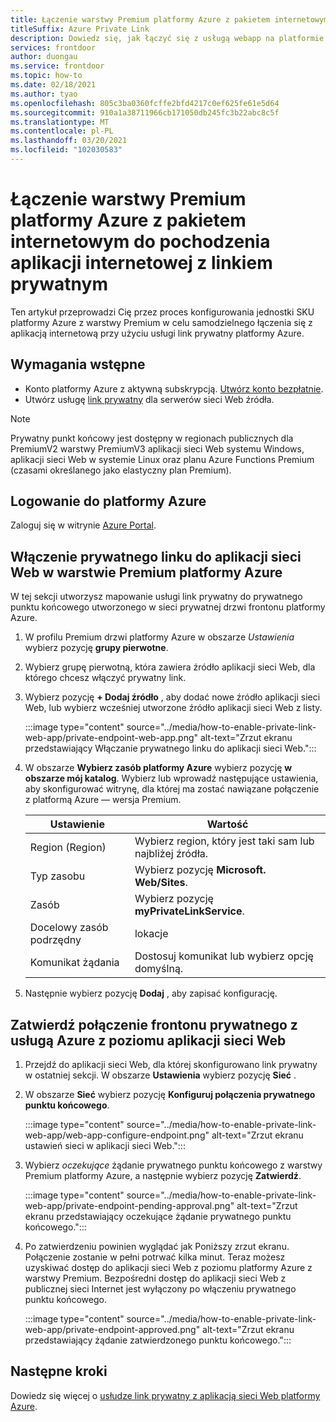 ```yaml
---
title: Łączenie warstwy Premium platformy Azure z pakietem internetowym do pochodzenia aplikacji internetowej z linkiem prywatnym
titleSuffix: Azure Private Link
description: Dowiedz się, jak łączyć się z usługą webapp na platformie Azure w sposób prywatny.
services: frontdoor
author: duongau
ms.service: frontdoor
ms.topic: how-to
ms.date: 02/18/2021
ms.author: tyao
ms.openlocfilehash: 805c3ba0360fcffe2bfd4217c0ef625fe61e5d64
ms.sourcegitcommit: 910a1a38711966cb171050db245fc3b22abc8c5f
ms.translationtype: MT
ms.contentlocale: pl-PL
ms.lasthandoff: 03/20/2021
ms.locfileid: "102030583"
---
```

# <a name="connect-azure-front-door-premium-to-a-web-app-origin-with-private-link"></a>Łączenie warstwy Premium platformy Azure z pakietem internetowym do pochodzenia aplikacji internetowej z linkiem prywatnym

Ten artykuł przeprowadzi Cię przez proces konfigurowania jednostki SKU platformy Azure z warstwy Premium w celu samodzielnego łączenia się z aplikacją internetową przy użyciu usługi link prywatny platformy Azure.

## <a name="prerequisites"></a>Wymagania wstępne

* Konto platformy Azure z aktywną subskrypcją. [Utwórz konto bezpłatnie](https://azure.microsoft.com/free/?WT.mc_id=A261C142F).
* Utwórz usługę [link prywatny](../../private-link/create-private-link-service-portal.md) dla serwerów sieci Web źródła.

> [!Note]
> Prywatny punkt końcowy jest dostępny w regionach publicznych dla PremiumV2 warstwy PremiumV3 aplikacji sieci Web systemu Windows, aplikacji sieci Web w systemie Linux oraz planu Azure Functions Premium (czasami określanego jako elastyczny plan Premium).

## <a name="sign-in-to-azure"></a>Logowanie do platformy Azure

Zaloguj się w witrynie [Azure Portal](https://portal.azure.com).

## <a name="enable-private-link-to-a-web-app-in-azure-front-door-premium"></a>Włączenie prywatnego linku do aplikacji sieci Web w warstwie Premium platformy Azure
 
W tej sekcji utworzysz mapowanie usługi link prywatny do prywatnego punktu końcowego utworzonego w sieci prywatnej drzwi frontonu platformy Azure. 

1. W profilu Premium drzwi platformy Azure w obszarze *Ustawienia* wybierz pozycję **grupy pierwotne**.

1. Wybierz grupę pierwotną, która zawiera źródło aplikacji sieci Web, dla którego chcesz włączyć prywatny link.

1. Wybierz pozycję **+ Dodaj źródło** , aby dodać nowe źródło aplikacji sieci Web, lub wybierz wcześniej utworzone źródło aplikacji sieci Web z listy.

    :::image type="content" source="../media/how-to-enable-private-link-web-app/private-endpoint-web-app.png" alt-text="Zrzut ekranu przedstawiający Włączanie prywatnego linku do aplikacji sieci Web.":::

1. W obszarze **Wybierz zasób platformy Azure** wybierz pozycję **w obszarze mój katalog**. Wybierz lub wprowadź następujące ustawienia, aby skonfigurować witrynę, dla której ma zostać nawiązane połączenie z platformą Azure — wersja Premium.

    | Ustawienie | Wartość |
    | ------- | ----- |
    | Region (Region) | Wybierz region, który jest taki sam lub najbliżej źródła. |
    | Typ zasobu | Wybierz pozycję **Microsoft. Web/Sites**. |
    | Zasób | Wybierz pozycję **myPrivateLinkService**. |
    | Docelowy zasób podrzędny | lokacje |
    | Komunikat żądania | Dostosuj komunikat lub wybierz opcję domyślną. |

1. Następnie wybierz pozycję **Dodaj** , aby zapisać konfigurację.

## <a name="approve-azure-front-door-premium-private-endpoint-connection-from-web-app"></a>Zatwierdź połączenie frontonu prywatnego z usługą Azure z poziomu aplikacji sieci Web

1. Przejdź do aplikacji sieci Web, dla której skonfigurowano link prywatny w ostatniej sekcji. W obszarze **Ustawienia** wybierz pozycję **Sieć** .

1. W obszarze **Sieć** wybierz pozycję **Konfiguruj połączenia prywatnego punktu końcowego**.

    :::image type="content" source="../media/how-to-enable-private-link-web-app/web-app-configure-endpoint.png" alt-text="Zrzut ekranu ustawień sieci w aplikacji sieci Web.":::

1. Wybierz *oczekujące* żądanie prywatnego punktu końcowego z warstwy Premium platformy Azure, a następnie wybierz pozycję **Zatwierdź**.

    :::image type="content" source="../media/how-to-enable-private-link-web-app/private-endpoint-pending-approval.png" alt-text="Zrzut ekranu przedstawiający oczekujące żądanie prywatnego punktu końcowego.":::

1. Po zatwierdzeniu powinien wyglądać jak Poniższy zrzut ekranu. Połączenie zostanie w pełni potrwać kilka minut. Teraz możesz uzyskiwać dostęp do aplikacji sieci Web z poziomu platformy Azure z warstwy Premium. Bezpośredni dostęp do aplikacji sieci Web z publicznej sieci Internet jest wyłączony po włączeniu prywatnego punktu końcowego.

    :::image type="content" source="../media/how-to-enable-private-link-web-app/private-endpoint-approved.png" alt-text="Zrzut ekranu przedstawiający żądanie zatwierdzonego punktu końcowego.":::

## <a name="next-steps"></a>Następne kroki

Dowiedz się więcej o [usłudze link prywatny z aplikacją sieci Web platformy Azure](../../app-service/networking/private-endpoint.md).
